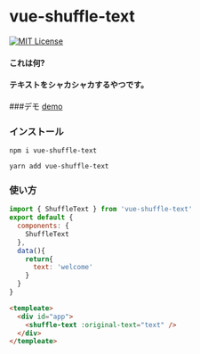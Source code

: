 # vue-shuffle-text
[![MIT License](http://img.shields.io/badge/license-MIT-blue.svg?style=flat)](LICENSE)

#### これは何?
#### テキストをシャカシャカするやつです。

###デモ
[demo](https://ivgtr.github.io/vue-shuffle-text/)	

### インストール

```
npm i vue-shuffle-text
```
```
yarn add vue-shuffle-text
```

### 使い方
```javascript
import { ShuffleText } from 'vue-shuffle-text'
export default {
  components: {
    ShuffleText
  },
  data(){
    return{
      text: 'welcome'
    }
  }
}
```
```html
<templeate>
  <div id="app">
    <shuffle-text :original-text="text" />
  </div>
</templeate>
```